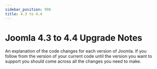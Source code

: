 ```yaml
---
sidebar_position: 996
title: 4.3 to 4.4
---
```


Joomla 4.3 to 4.4 Upgrade Notes
===============================
An explanation of the code changes for each version of Joomla.
If you follow from the version of your current code until the version you want to support you should come across all the changes you need to make.
